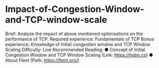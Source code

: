 # Impact-of-Congestion-Window-and-TCP-window-scale
Brief: Analyze the impact of above mentioned optimisations on the performance of TCP.
Required experience: Fundamentals of TCP
Bonus experience: Knowledge of Initial congestion window and TCP Window Scaling
Difficulty: Low
Recommended Reading:
● Concept of Initial Congestion Window and TCP Window Scaling (Link: https://hpbn.co)
● About Flent (Path: https://flent.org/)
